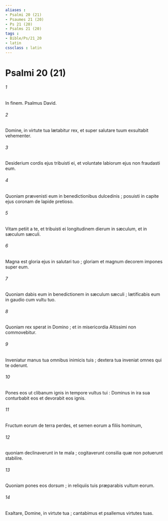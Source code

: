 ```yaml
---
aliases : 
- Psalmi 20 (21)
- Psaumes 21 (20)
- Ps 21 (20)
- Psalms 21 (20)
tags : 
- Bible/Ps/21_20
- latin
cssclass : latin
---
```


# Psalmi 20 (21)

###### 1
In finem. Psalmus David.
###### 2
Domine, in virtute tua lætabitur rex, et super salutare tuum exsultabit vehementer.
###### 3
Desiderium cordis ejus tribuisti ei, et voluntate labiorum ejus non fraudasti eum.
###### 4
Quoniam prævenisti eum in benedictionibus dulcedinis ; posuisti in capite ejus coronam de lapide pretioso.
###### 5
Vitam petiit a te, et tribuisti ei longitudinem dierum in sæculum, et in sæculum sæculi.
###### 6
Magna est gloria ejus in salutari tuo ; gloriam et magnum decorem impones super eum.
###### 7
Quoniam dabis eum in benedictionem in sæculum sæculi ; lætificabis eum in gaudio cum vultu tuo.
###### 8
Quoniam rex sperat in Domino ; et in misericordia Altissimi non commovebitur.
###### 9
Inveniatur manus tua omnibus inimicis tuis ; dextera tua inveniat omnes qui te oderunt.
###### 10
Pones eos ut clibanum ignis in tempore vultus tui : Dominus in ira sua conturbabit eos et devorabit eos ignis.
###### 11
Fructum eorum de terra perdes, et semen eorum a filiis hominum,
###### 12
quoniam declinaverunt in te mala ; cogitaverunt consilia quæ non potuerunt stabilire.
###### 13
Quoniam pones eos dorsum ; in reliquiis tuis præparabis vultum eorum.
###### 14
Exaltare, Domine, in virtute tua ; cantabimus et psallemus virtutes tuas.
